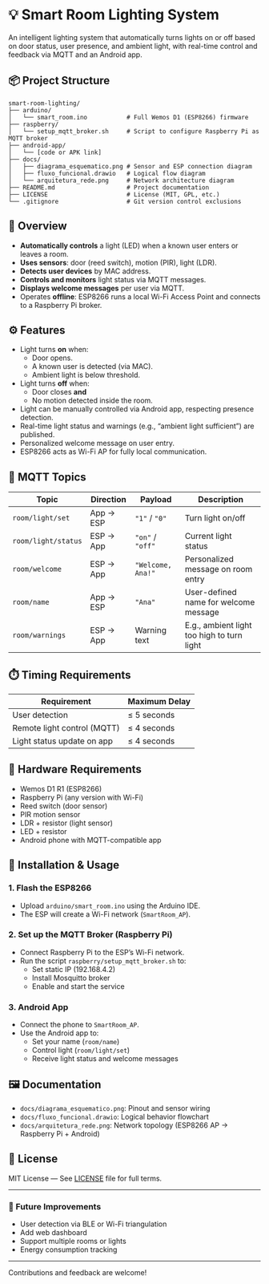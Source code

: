 # 💡 Smart Room Lighting System

An intelligent lighting system that automatically turns lights on or off based on door status, user presence, and ambient light, with real-time control and feedback via MQTT and an Android app.

## 📦 Project Structure

```text
smart-room-lighting/
├── arduino/
│   └── smart_room.ino           # Full Wemos D1 (ESP8266) firmware
├── raspberry/
│   └── setup_mqtt_broker.sh     # Script to configure Raspberry Pi as MQTT broker
├── android-app/
│   └── [code or APK link]
├── docs/
│   ├── diagrama_esquematico.png # Sensor and ESP connection diagram
│   ├── fluxo_funcional.drawio   # Logical flow diagram
│   └── arquitetura_rede.png     # Network architecture diagram
├── README.md                    # Project documentation
├── LICENSE                      # License (MIT, GPL, etc.)
└── .gitignore                   # Git version control exclusions
```
## 🧠 Overview

- **Automatically controls** a light (LED) when a known user enters or leaves a room.
- **Uses sensors**: door (reed switch), motion (PIR), light (LDR).
- **Detects user devices** by MAC address.
- **Controls and monitors** light status via MQTT messages.
- **Displays welcome messages** per user via MQTT.
- Operates **offline**: ESP8266 runs a local Wi-Fi Access Point and connects to a Raspberry Pi broker.

## ⚙️ Features

- Light turns **on** when:
  - Door opens.
  - A known user is detected (via MAC).
  - Ambient light is below threshold.
- Light turns **off** when:
  - Door closes **and**
  - No motion detected inside the room.
- Light can be manually controlled via Android app, respecting presence detection.
- Real-time light status and warnings (e.g., “ambient light sufficient”) are published.
- Personalized welcome message on user entry.
- ESP8266 acts as Wi-Fi AP for fully local communication.

## 📡 MQTT Topics

| Topic               | Direction       | Payload           | Description                                |
|---------------------|------------------|--------------------|--------------------------------------------|
| `room/light/set`    | App → ESP        | `"1"` / `"0"`      | Turn light on/off                          |
| `room/light/status` | ESP → App        | `"on"` / `"off"`   | Current light status                       |
| `room/welcome`      | ESP → App        | `"Welcome, Ana!"`  | Personalized message on room entry         |
| `room/name`         | App → ESP        | `"Ana"`            | User-defined name for welcome message      |
| `room/warnings`     | ESP → App        | Warning text       | E.g., ambient light too high to turn light |

## ⏱️ Timing Requirements

| Requirement                         | Maximum Delay |
|-------------------------------------|----------------|
| User detection                      | ≤ 5 seconds    |
| Remote light control (MQTT)         | ≤ 4 seconds    |
| Light status update on app          | ≤ 4 seconds    |

## 🧰 Hardware Requirements

- Wemos D1 R1 (ESP8266)
- Raspberry Pi (any version with Wi-Fi)
- Reed switch (door sensor)
- PIR motion sensor
- LDR + resistor (light sensor)
- LED + resistor
- Android phone with MQTT-compatible app

## 🔧 Installation & Usage

### 1. Flash the ESP8266

- Upload `arduino/smart_room.ino` using the Arduino IDE.
- The ESP will create a Wi-Fi network (`SmartRoom_AP`).

### 2. Set up the MQTT Broker (Raspberry Pi)

- Connect Raspberry Pi to the ESP’s Wi-Fi network.
- Run the script `raspberry/setup_mqtt_broker.sh` to:
  - Set static IP (192.168.4.2)
  - Install Mosquitto broker
  - Enable and start the service

### 3. Android App

- Connect the phone to `SmartRoom_AP`.
- Use the Android app to:
  - Set your name (`room/name`)
  - Control light (`room/light/set`)
  - Receive light status and welcome messages

## 🖼️ Documentation

- `docs/diagrama_esquematico.png`: Pinout and sensor wiring
- `docs/fluxo_funcional.drawio`: Logical behavior flowchart
- `docs/arquitetura_rede.png`: Network topology (ESP8266 AP → Raspberry Pi + Android)

## 📝 License

MIT License — See [LICENSE](LICENSE) file for full terms.

---

### 🚀 Future Improvements

- User detection via BLE or Wi-Fi triangulation
- Add web dashboard
- Support multiple rooms or lights
- Energy consumption tracking

---

Contributions and feedback are welcome!
